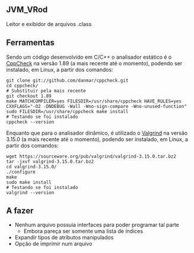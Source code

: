 ## JVM_VRod

Leitor e exibidor de arquivos .class

## Ferramentas

Sendo um código desenvolvido em C/C++ o analisador estático é o [CppCheck](https://github.com/danmar/cppcheck) na versão 1.89 (a mais recente até o momento), podendo ser instalado, em Linux, a partir dos comandos:

```
git clone git://github.com/danmar/cppcheck.git
cd cppcheck/
# Substituir pela mais recente
git checkout 1.89
make MATCHCOMPILER=yes FILESDIR=/usr/share/cppcheck HAVE_RULES=yes CXXFLAGS="-O2 -DNDEBUG -Wall -Wno-sign-compare -Wno-unused-function"
sudo FILESDIR=/usr/share/cppcheck make install
# Testando se foi instalado
cppcheck --version
```

Enquanto que para o analisador dinâmico, é utilizado o [Valgrind](http://www.valgrind.org/) na versão 3.15.0 (a mais recente até o momento), podendo ser instalado, em Linux, a partir dos comandos:

```
wget https://sourceware.org/pub/valgrind/valgrind-3.15.0.tar.bz2
tar -jxvf valgrind-3.15.0.tar.bz2
cd valgrind-3.15.0/
./configure
make
sudo make install
# Testando se foi instalado
valgrind --version
```

## A fazer

- Nenhum arquivo possuia interfaces para poder programar tal parte
    - Embora pareça ser somente uma lista de índices
- Expandir tipos de atributos manipulados
- Opção de imprimir num arquivo
